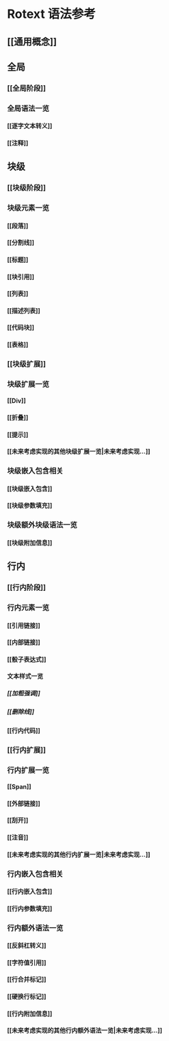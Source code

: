 # Rotext 语法参考

## [[通用概念]]

## 全局

### [[全局阶段]]

### 全局语法一览

#### [[逐字文本转义]]

#### [[注释]]

## 块级

### [[块级阶段]]

### 块级元素一览

#### [[段落]]

#### [[分割线]]

#### [[标题]]

#### [[块引用]]

#### [[列表]]

#### [[描述列表]]

#### [[代码块]]

#### [[表格]]

### [[块级扩展]]

### 块级扩展一览

#### [[Div]]

#### [[折叠]]

#### [[提示]]

#### [[未来考虑实现的其他块级扩展一览|未来考虑实现…]]

### 块级嵌入包含相关

#### [[块级嵌入包含]]

#### [[块级参数填充]]

### 块级额外块级语法一览

#### [[块级附加信息]]

## 行内

### [[行内阶段]]

### 行内元素一览

#### [[引用链接]]

#### [[内部链接]]

#### [[骰子表达式]]

#### 文本样式一览

##### [[加粗强调]]

##### [[删除线]]

#### [[行内代码]]

### [[行内扩展]]

### 行内扩展一览

#### [[Span]]

#### [[外部链接]]

#### [[刮开]]

#### [[注音]]

#### [[未来考虑实现的其他行内扩展一览|未来考虑实现…]]

### 行内嵌入包含相关

#### [[行内嵌入包含]]

#### [[行内参数填充]]

### 行内额外语法一览

#### [[反斜杠转义]]

#### [[字符值引用]]

#### [[行合并标记]]

#### [[硬换行标记]]

#### [[行内附加信息]]

#### [[未来考虑实现的其他行内额外语法一览|未来考虑实现…]]
